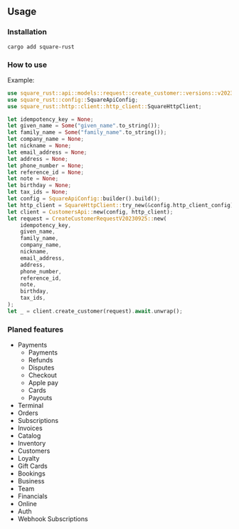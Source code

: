 ## Usage
### Installation
```
cargo add square-rust
```

### How to use
Example:
```rust
use square_rust::api::models::request::create_customer::versions::v20230925::CreateCustomerRequestV20230925;
use square_rust::config::SquareApiConfig;
use square_rust::http::client::http_client::SquareHttpClient;

let idempotency_key = None;
let given_name = Some("given_name".to_string());
let family_name = Some("family_name".to_string());
let company_name = None;
let nickname = None;
let email_address = None;
let address = None;
let phone_number = None;
let reference_id = None;
let note = None;
let birthday = None;
let tax_ids = None;
let config = SquareApiConfig::builder().build();
let http_client = SquareHttpClient::try_new(&config.http_client_config).unwrap();
let client = CustomersApi::new(config, http_client);
let request = CreateCustomerRequestV20230925::new(
    idempotency_key,
    given_name,
    family_name,
    company_name,
    nickname,
    email_address,
    address,
    phone_number,
    reference_id,
    note,
    birthday,
    tax_ids,
);
let _ = client.create_customer(request).await.unwrap();
```

### Planed features

- Payments
  - Payments
  - Refunds
  - Disputes
  - Checkout
  - Apple pay
  - Cards
  - Payouts
- Terminal
- Orders
- Subscriptions
- Invoices
- Catalog
- Inventory
- Customers
- Loyalty
- Gift Cards
- Bookings
- Business
- Team
- Financials
- Online
- Auth
- Webhook Subscriptions
